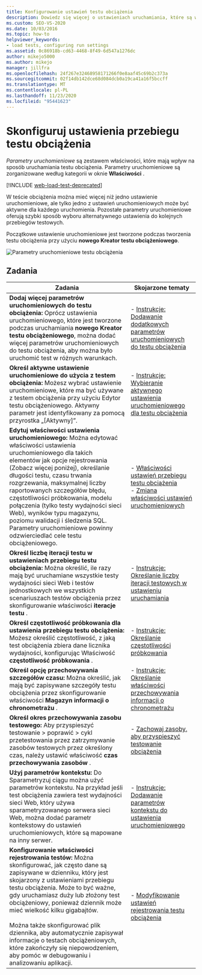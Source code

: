 ```yaml
---
title: Konfigurowanie ustawień testu obciążenia
description: Dowiedz się więcej o ustawieniach uruchamiania, które są właściwościami wpływającymi na sposób uruchamiania testu obciążenia. Parametry uruchomieniowe są zorganizowane według kategorii w okno Właściwości.
ms.custom: SEO-VS-2020
ms.date: 10/03/2016
ms.topic: how-to
helpviewer_keywords:
- load tests, configuring run settings
ms.assetid: 0c86918b-cd63-4468-8f49-6d547a1276dc
author: mikejo5000
ms.author: mikejo
manager: jillfra
ms.openlocfilehash: 24f267e32468958171266f0e8aaf45c69b2c373a
ms.sourcegitcommit: 02f14db142dce68d084dcb0a19ca41a16f5bccff
ms.translationtype: MT
ms.contentlocale: pl-PL
ms.lasthandoff: 11/23/2020
ms.locfileid: "95441623"
---
```

# <a name="configure-load-test-run-settings"></a>Skonfiguruj ustawienia przebiegu testu obciążenia

*Parametry uruchomieniowe* są zestawem właściwości, które mają wpływ na sposób uruchamiania testu obciążenia. Parametry uruchomieniowe są zorganizowane według kategorii w oknie **Właściwości** .

[!INCLUDE [web-load-test-deprecated](includes/web-load-test-deprecated.md)]

W teście obciążenia można mieć więcej niż jedno ustawienie uruchomieniowe, ale tylko jedno z ustawień uruchomieniowych może być aktywne dla każdego uruchomienia. Pozostałe parametry uruchomieniowe oferują szybki sposób wyboru alternatywnego ustawienia do kolejnych przebiegów testowych.

Początkowe ustawienie uruchomieniowe jest tworzone podczas tworzenia testu obciążenia przy użyciu **nowego Kreator testu obciążeniowego**.

![Parametry uruchomieniowe testu obciążenia](../test/media/loadtestrunsettings.png)

## <a name="tasks"></a>Zadania

|Zadania|Skojarzone tematy|
|-|-|
|**Dodaj więcej parametrów uruchomieniowych do testu obciążenia:** Oprócz ustawienia uruchomieniowego, które jest tworzone podczas uruchamiania **nowego Kreator testu obciążeniowego**, można dodać więcej parametrów uruchomieniowych do testu obciążenia, aby można było uruchomić test w różnych warunkach.|-   [Instrukcje: Dodawanie dodatkowych parametrów uruchomieniowych do testu obciążenia](../test/how-to-add-additional-run-settings-to-a-load-test.md)|
|**Określ aktywne ustawienie uruchomieniowe do użycia z testem obciążenia:** Możesz wybrać ustawienie uruchomieniowe, które ma być używane z testem obciążenia przy użyciu Edytor testu obciążeniowego. Aktywny parametr jest identyfikowany za pomocą przyrostka „[Aktywny]”.|-   [Instrukcje: Wybieranie aktywnego ustawienia uruchomieniowego dla testu obciążenia](../test/how-to-select-the-active-run-setting-for-a-load-test.md)|
|**Edytuj właściwości ustawienia uruchomieniowego:** Można edytować właściwości ustawienia uruchomieniowego dla takich elementów jak opcje rejestrowania (Zobacz więcej poniżej), określanie długości testu, czasu trwania rozgrzewania, maksymalnej liczby raportowanych szczegółów błędu, częstotliwości próbkowania, modelu połączenia (tylko testy wydajności sieci Web), wyników typu magazynu, poziomu walidacji i śledzenia SQL. Parametry uruchomieniowe powinny odzwierciedlać cele testu obciążeniowego.|-   [Właściwości ustawień przebiegu testu obciążenia](../test/load-test-run-settings-properties.md)<br />-   [Zmiana właściwości ustawień uruchomieniowych](../test/load-test-run-settings-properties.md#change-run-setting-properties)|
|**Określ liczbę iteracji testu w ustawieniach przebiegu testu obciążenia:** Można określić, ile razy mają być uruchamiane wszystkie testy wydajności sieci Web i testów jednostkowych we wszystkich scenariuszach testów obciążenia przez skonfigurowanie właściwości **iteracje testu** .|-   [Instrukcje: Określanie liczby iteracji testowych w ustawieniu uruchamiania](../test/how-to-specify-the-number-of-test-iterations-in-a-load-test.md)|
|**Określ częstotliwość próbkowania dla ustawienia przebiegu testu obciążenia:** Możesz określić częstotliwość, z jaką test obciążenia zbiera dane licznika wydajności, konfigurując Właściwość **częstotliwość próbkowania** .|-   [Instrukcje: Określanie częstotliwości próbkowania](../test/how-to-specify-the-sample-rate-for-a-load-test.md)|
|**Określ opcję przechowywania szczegółów czasu:** Można określić, jak mają być zapisywane szczegóły testu obciążenia przez skonfigurowanie właściwości **Magazyn informacji o chronometrażu** .|-   [Instrukcje: Określanie właściwości przechowywania informacji o chronometrażu](../test/how-to-specify-the-timing-details-storage-property-for-a-load-test.md)|
|**Określ okres przechowywania zasobu testowego:** Aby przyspieszyć testowanie > poprawić > cykl przetestowania przez zatrzymywanie zasobów testowych przez określony czas, należy ustawić właściwość **czas przechowywania zasobów** .|-   [Zachowaj zasoby, aby przyspieszyć testowanie obciążenia](/azure/devops/test/load-test/getting-started-with-performance-testing?view=vsts&preserve-view=true)|
|**Użyj parametrów kontekstu:** Do Sparametryzuj ciągu można użyć parametrów kontekstu. Na przykład jeśli test obciążenia zawiera test wydajności sieci Web, który używa sparametryzowanego serwera sieci Web, można dodać parametr kontekstowy do ustawień uruchomieniowych, które są mapowane na inny serwer.|-   [Instrukcje: Dodawanie parametrów kontekstu do ustawienia uruchomieniowego](../test/how-to-add-context-parameters-to-a-load-test-run-setting.md)|
|**Konfigurowanie właściwości rejestrowania testów:** Można skonfigurować, jak często dane są zapisywane w dzienniku, który jest skojarzony z ustawieniami przebiegu testu obciążenia. Może to być ważne, gdy uruchamiasz duży lub złożony test obciążeniowy, ponieważ dziennik może mieć wielkość kilku gigabajtów.<br /><br /> Można także skonfigurować plik dziennika, aby automatycznie zapisywał informacje o testach obciążeniowych, które zakończyły się niepowodzeniem, aby pomóc w debugowaniu i analizowaniu aplikacji.|-   [Modyfikowanie ustawień rejestrowania testu obciążenia](../test/modify-load-test-logging-settings.md)|